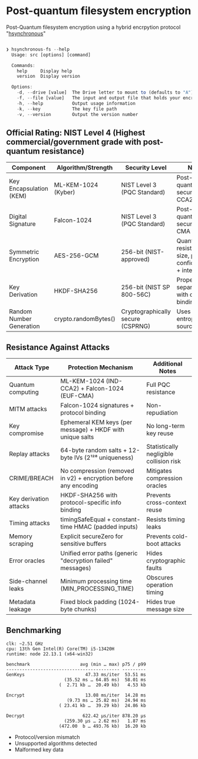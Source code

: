 
# Post-quantum filesystem encryption

Post-Quantum filesystem encryption using a hybrid encrpytion protocol "[hsynchronous](https://github.com/doodad-labs/post-quantum-synchronous-encryption)"

```ts

❯ hsynchronous-fs --help
  Usage: src [options] [command]

  Commands:
    help     Display help
    version  Display version

  Options:
    -d, --drive [value]  The Drive letter to mount to (defaults to "A")
    -f, --file [value]   The input and output file that holds your encrypted data (defaults to "./encrypted")
    -h, --help           Output usage information
    -k, --key            The key file path
    -v, --version        Output the version number

```


## Official Rating: NIST Level 4 (Highest commercial/government grade with post-quantum resistance)

Component	                | Algorithm/Strength	        | Security Level	                    | Notes
----------------------------|-------------------------------|---------------------------------------|-----------------------------------------------------------------
Key Encapsulation (KEM)	    | ML-KEM-1024 (Kyber)	        | NIST Level 3 (PQC Standard)	        | Post-quantum secure, IND-CCA2
Digital Signature	        | Falcon-1024	                | NIST Level 3 (PQC Standard)	        | Post-quantum secure, EUF-CMA
Symmetric Encryption	    | AES-256-GCM	                | 256-bit (NIST-approved)	            | Quantum-resistant key size, provides confidentiality + integrity
Key Derivation	            | HKDF-SHA256	                | 256-bit (NIST SP 800-56C)	            | Proper key separation with context binding
Random Number Generation	| crypto.randomBytes()	        | Cryptographically secure (CSPRNG)	    | Uses OS entropy source

## Resistance Against Attacks

Attack Type	            | Protection Mechanism	                                            | Additional Notes
------------------------|-------------------------------------------------------------------|----------------------------------------
Quantum computing	    | ML-KEM-1024 (IND-CCA2) + Falcon-1024 (EUF-CMA)	                | Full PQC resistance
MITM attacks	        | Falcon-1024 signatures + protocol binding	                        | Non-repudiation
Key compromise	        | Ephemeral KEM keys (per message) + HKDF with unique salts	        | No long-term key reuse
Replay attacks	        | 64-byte random salts + 12-byte IVs (2¹²⁸ uniqueness)	            | Statistically negligible collision risk
CRIME/BREACH	        | No compression (removed in v2) + encryption before any encoding	| Mitigates compression oracles
Key derivation attacks	| HKDF-SHA256 with protocol-specific info binding	                | Prevents cross-context reuse
Timing attacks	        | timingSafeEqual + constant-time HMAC (padded inputs)	            | Resists timing leaks
Memory scraping	        | Explicit secureZero for sensitive buffers	                        | Prevents cold-boot attacks
Error oracles	        | Unified error paths (generic "decryption failed" messages)	    | Hides cryptographic faults
Side-channel leaks	    | Minimum processing time (MIN_PROCESSING_TIME)	                    | Obscures operation timing
Metadata leakage	    | Fixed block padding (1024-byte chunks)	                        | Hides true message size

## Benchmarking

```
clk: ~2.51 GHz
cpu: 13th Gen Intel(R) Core(TM) i5-13420H
runtime: node 22.13.1 (x64-win32)

benchmark                   avg (min … max) p75 / p99
------------------------------------------- ---------
GenKeys                       47.33 ms/iter  53.51 ms 
                      (35.52 ms … 64.85 ms)  58.01 ms 
                    (  2.71 kb …  20.49 kb)   4.53 kb 

Encrypt                       13.08 ms/iter  14.28 ms 
                       (9.73 ms … 25.82 ms)  24.94 ms
                    ( 23.41 kb …  39.29 kb)  24.86 kb

Decrypt                      622.42 µs/iter 878.20 µs
                      (259.30 µs … 2.62 ms)   1.87 ms
                    (472.00  b … 493.76 kb)  16.20 kb
```
  - Protocol/version mismatch
  - Unsupported algorithms detected
  - Malformed key data
